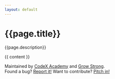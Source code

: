 ```yaml
---
layout: default
---
```

<h1>{{page.title}}</h1>

{{page.description}}

{{ content }}

Maintained by <a href='https://codex.academy'>CodeX Academy</a> and <a href='https://growstrong.io'>Grow Strong</a>.<br/>
Found a bug? <a href='issues'>Report it!</a> Want to contribute? <a href="contributing.html">Pitch in!</a>
